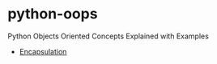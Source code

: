 # python-oops
Python Objects Oriented Concepts Explained with Examples

* [Encapsulation](/blob/master/encapsulation.md)